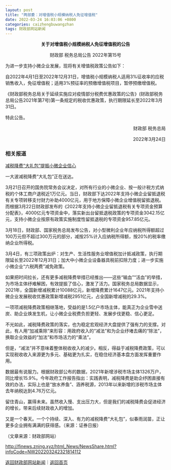 ```yaml
---
layout: post
title: "两部委：对增值税小规模纳税人免征增值税"
date: 2022-03-24 16:03:06 +0800
categories: caizhengbuwangzhan
tags: 财政部网站新闻
---
```

<p style="text-align:center;"><strong>关于对增值税小规模纳税人免征增值税的公告</strong> </p><p style="text-align:center;">财政部 税务总局公告 2022年第15号</p><p>为进一步支持小微企业发展，现将有关增值税政策公告如下：</p><p>自2022年4月1日至2022年12月31日，增值税小规模纳税人适用3%征收率的应税销售收入，免征增值税；适用3%预征率的预缴增值税项目，暂停预缴增值税。 </p><p>《财政部税务总局关于延续实施应对疫情部分税费优惠政策的公告》(财政部税务总局公告2021年第7号)第一条规定的税收优惠政策，执行期限延长至2022年3月31日。</p><p>特此公告。 </p><p style="text-align:right;">财政部 税务总局</p><p style="text-align:right;">2022年3月24日</p><h3 class="emh3">相关报道</h3><p><a href="https://finance.eastmoney.com/a/202203242320634148.html">减税降费“大礼包”提振小微企业信心</a></p><p>一大波减税降费“大礼包”正在送达。</p><p>3月21日召开的国务院常务会议决定，对所有行业的小微企业、按一般计税方式纳税的个体工商户退税近1万亿元。当日，财政部下达2022年支持小微企业留抵退税有关专项转移支付财力补助4000亿元，用于地方保障小微企业增值税留抵退税。而根据3月22日财政部发布的《2022年支持小微企业留抵退税有关专项资金预算分配表》，4000亿元专项资金中，落实新出台留抵退税政策的专项资金3042.15亿元，支持小微企业按原有政策实施制度性留抵退税的专项资金957.85亿元。</p><p>3月18日，财政部、国家税务总局发布公告，对小型微利企业年应纳税所得额超过100万元但不超过300万元的部分，减按25%计入应纳税所得额，按20%的税率缴纳企业所得税。</p><p>3月4日，有三项政策出炉：对生产、生活性服务业增值税加计抵减政策，执行期限延长至2022年12月31日；加大中小微企业设备器具税前扣除力度；进一步实施小微企业“六税两费”减免政策。</p><p>如果把时间拉长，还有更多减税降费举措已经推出——这些“输血”“活血”的举措，为市场主体纾难解困，有效提振了信心，激发了活力。国家税务总局数据显示，2021年，全国新增减税累计10088亿元，新增降费累计1647亿元。2021年支持小微企业发展税收优惠政策新增减税2951亿元，占全国新增减税的29.3%。</p><p>一项项减税降费政策相继落地，受益的是1.5亿户市场主体，能真正为企业雪中送炭、助企业焕发生机，让小微企业税费负担更轻、发展步伐更稳、信心更足。</p><p>不光如此，减税降费政策的落实，也为稳定宏观经济大盘提供了强有力的支撑。对此，有人用“加减乘除”来形容：用政府收入的“减法”和为企业纾堵去痛的“除法”，换取企业效益的“加法”和市场活力的“乘法”。</p><p>但是，“减法”并不意味着整体税收收入的减少。相反，得益于减税降费政策，可以实现税收收入来源更为多元、基础更为扎实，在稳住经济基本盘方面发挥重要作用。</p><p>数据最有说服力。根据财政部公布的数据，2021年新增涉税市场主体1326万户，同比增长15.9%。今年政府工作报告指出：实践表明，减税降费是助企纾困直接有效的办法，实际上也是“放水养鱼”、涵养税源，2013年以来新增的涉税市场主体去年纳税达到4.76万亿元。</p><p>留住青山，赢得未来。虽然收入慢、支出压力大，但是我们的减税降费会促进经济的增长，带来后续财政收入的增加。</p><p>又是一个春天。一个个持续、深入、有力的减税降费“大礼包”，似春雨润苗，正让更多企业拥有满满的获得感。（来源：证券日报）</p><p class="em_media">（文章来源：财政部网站）</p>

<http://finews.zning.xyz/html_News/NewsShare.html?infoCode=NW202203242321814112>

[返回财政部网站新闻](//finews.withounder.com/category/caizhengbuwangzhan.html)｜[返回首页](//finews.withounder.com/)